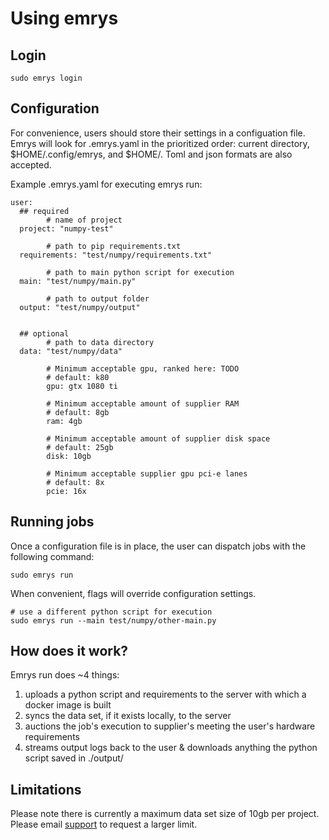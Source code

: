 # Using emrys

## Login

    sudo emrys login

## Configuration

For convenience, users should store their settings in a configuation file. Emrys will look for .emrys.yaml in the prioritized order: current directory, $HOME/.config/emrys, and $HOME/. Toml and json formats are also accepted.

Example .emrys.yaml for executing emrys run:

    user:
      ## required
			# name of project
      project: "numpy-test"

			# path to pip requirements.txt
      requirements: "test/numpy/requirements.txt"

			# path to main python script for execution
      main: "test/numpy/main.py"

			# path to output folder
      output: "test/numpy/output"


      ## optional
			# path to data directory
      data: "test/numpy/data"

			# Minimum acceptable gpu, ranked here: TODO
			# default: k80
			gpu: gtx 1080 ti

			# Minimum acceptable amount of supplier RAM
			# default: 8gb
			ram: 4gb

			# Minimum acceptable amount of supplier disk space
			# default: 25gb
			disk: 10gb

			# Minimum acceptable supplier gpu pci-e lanes
			# default: 8x
			pcie: 16x

## Running jobs

Once a configuration file is in place, the user can dispatch jobs with the following command:

    sudo emrys run

When convenient, flags will override configuration settings.

    # use a different python script for execution
    sudo emrys run --main test/numpy/other-main.py

## How does it work?

Emrys run does ~4 things:

1. uploads a python script and requirements to the server with which a docker image is built
2. syncs the data set, if it exists locally, to the server
3. auctions the job's execution to supplier's meeting the user's hardware requirements
4. streams output logs back to the user & downloads anything the python script saved in ./output/

## Limitations

Please note there is currently a maximum data set size of 10gb per project. Please email [support](mailto:support@emrys.io) to request a larger limit.
